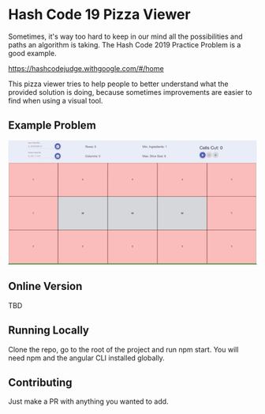 # Hash Code 19 Pizza Viewer

Sometimes, it's way too hard to keep in our mind all the possibilities and paths an algorithm is taking. The Hash Code 2019 Practice Problem is a good example.

https://hashcodejudge.withgoogle.com/#/home

This pizza viewer tries to help people to better understand what the provided solution is doing, because sometimes improvements are easier to find when using a visual tool.

## Example Problem

![](assets/example.gif)

## Online Version

TBD

## Running Locally

Clone the repo, go to the root of the project and run npm start. You will need npm and the angular CLI installed globally.

## Contributing

Just make a PR with anything you wanted to add.

